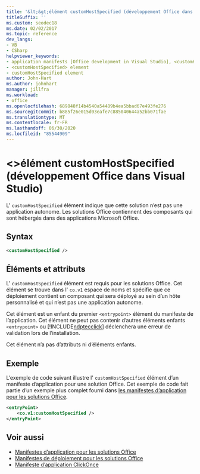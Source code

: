 ```yaml
---
title: '&lt;&gt;élément customHostSpecified (développement Office dans Visual Studio)'
titleSuffix: ''
ms.custom: seodec18
ms.date: 02/02/2017
ms.topic: reference
dev_langs:
- VB
- CSharp
helpviewer_keywords:
- application manifests [Office development in Visual Studio], <customHostSpecified> element
- <customHostSpecified> element
- customHostSpecified element
author: John-Hart
ms.author: johnhart
manager: jillfra
ms.workload:
- office
ms.openlocfilehash: 689848f14b4540a54489b4ea5bbad67e493fe276
ms.sourcegitcommit: b885f26e015d03eafe7c885040644a52bb071fae
ms.translationtype: MT
ms.contentlocale: fr-FR
ms.lasthandoff: 06/30/2020
ms.locfileid: "85544909"
---
```

# <a name="ltcustomhostspecifiedgt-element-office-development-in-visual-studio"></a>&lt;&gt;élément customHostSpecified (développement Office dans Visual Studio)
  L' `customHostSpecified` élément indique que cette solution n’est pas une application autonome. Les solutions Office contiennent des composants qui sont hébergés dans des applications Microsoft Office.

## <a name="syntax"></a>Syntax

```xml
<customHostSpecified />
```

## <a name="elements-and-attributes"></a>Éléments et attributs
 L' `customHostSpecified` élément est requis pour les solutions Office. Cet élément se trouve dans l' `co.v1` espace de noms et spécifie que ce déploiement contient un composant qui sera déployé au sein d’un hôte personnalisé et qui n’est pas une application autonome.

 Cet élément est un enfant du premier `<entrypoint>` élément du manifeste de l’application. Cet élément ne peut pas contenir d’autres éléments enfants `<entrypoint>` ou [!INCLUDE[ndptecclick](../vsto/includes/ndptecclick-md.md)] déclenchera une erreur de validation lors de l’installation.

 Cet élément n’a pas d’attributs ni d’éléments enfants.

## <a name="example"></a>Exemple
 L’exemple de code suivant illustre l' `customHostSpecified` élément d’un manifeste d’application pour une solution Office. Cet exemple de code fait partie d’un exemple plus complet fourni dans [les manifestes d’application pour les solutions Office](../vsto/application-manifests-for-office-solutions.md).

```xml
<entryPoint>
    <co.v1:customHostSpecified />
</entryPoint>
```

## <a name="see-also"></a>Voir aussi

- [Manifestes d’application pour les solutions Office](../vsto/application-manifests-for-office-solutions.md)
- [Manifestes de déploiement pour les solutions Office](../vsto/deployment-manifests-for-office-solutions.md)
- [Manifeste d’application ClickOnce](../deployment/clickonce-application-manifest.md)